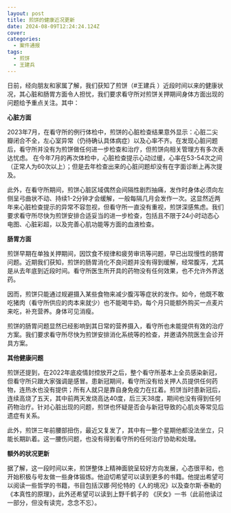 ```yaml
---
layout: post
title: 煎饼的健康近况更新
date: 2024-08-09T12:24:24.124Z
cover: 
categories:
  - 案件通报
tags:
  - 煎饼
  - 王建兵
---
```


日前，经向朋友和家属了解，我们获知了煎饼（#王建兵 ）近段时间以来的健康状况，其心脏和肠胃方面令人担忧，我们要求看守所对煎饼关押期间身体方面出现的问题给予重点关注。其中：

**心脏方面**

2023年7月，在看守所的例行体检中，煎饼的心脏检查结果意外显示：心脏二尖瓣闭合不全，左心室异常（仍待确认具体病症）以及心率不齐。在发现心脏问题后，看守所并没有为煎饼做任何进一步检查和治疗，但煎饼向相关管理方有多次表达忧虑。
在今年7月的再次体检中，心脏检查提示心动过缓，心率在53-54次之间（正常人为60次以上）；但是去年检查出来的心脏问题却没有在字面诊断上再次提及。

此外，在看守所期间，煎饼心脏区域偶然会间隔性剧烈抽痛，发作时身体必须向左侧呈弓曲状不动、持续1-2分钟才会缓解，一般每隔几月会发作一次。这显然近两年来心脏检查提示的异常不容忽视，但看守所一直没有重视，煎饼深感焦虑。我们要求看守所尽快为煎饼安排合适妥当的进一步检查，包括且不限于24小时动态心电图、心脏彩超，以及完善心肌功能等方面的血液检查。

**肠胃方面**

煎饼早期在单独关押期间，因饮食不规律和疲劳审讯等问题，早已出现慢性的肠胃问题。近期我们获知，煎饼的肠胃消化不良问题并没有得到缓解，经常腹泻，尤其是从去年底到近段时间。看守所医生所开具的药物没有任何效果，也不允许外界送药。

因而，煎饼只能通过规避摄入某些食物来减少腹泻等症状的发作。如今，他既不敢吃猪肉（看守所供应的肉本来就少）也不能喝牛奶，每个月只能额外购买一点麦片来吃，补充营养。身体可见消瘦。

煎饼的肠胃问题显然已经影响到其日常的营养摄入，看守所也未能提供有效的治疗方案。我们要求看守所尽快为煎饼安排消化系统等的检查，并邀请外院医生会诊开具方案。

**其他健康问题**

煎饼还提到，在2022年底疫情封控放开之后，整个看守所基本上全员感染新冠，但看守所只跟大家强调是感冒。患新冠期间，看守所没有给关押人员提供任何药物，连热水也没有提供；所有人就只是靠自身免疫力在扛着。煎饼当时患新冠后，连续高烧了五天，其中前两天发烧高达40度，后三天38度，期间也没有得到任何药物治疗。针对心脏出现的问题，煎饼也怀疑是否会与新冠导致的心肌炎等常见后遗症有关系。

此外，煎饼三年前腰部扭伤，最近又复发了，其中有一整个星期他都没法坐立，只能长期趴着。这一腰伤问题，也没有得到看守所的任何治疗协助和处理。

**额外的状况更新**

据了解，这一段时间以来，煎饼整体上精神面貌呈较好方向发展，心态很平和，也开始积极与号友做一些身体锻炼。他迫切希望可以读到更多的书籍。他提出希望可以阅读一些哲学的书籍，书目包括汉娜·阿伦特的《人的境况》以及查尔斯·泰勒的 《本真性的原理》，此外还希望可以读到上野千鹤子的 《厌女》一书（此前他读过一部分，但没有读完，念念不忘）。